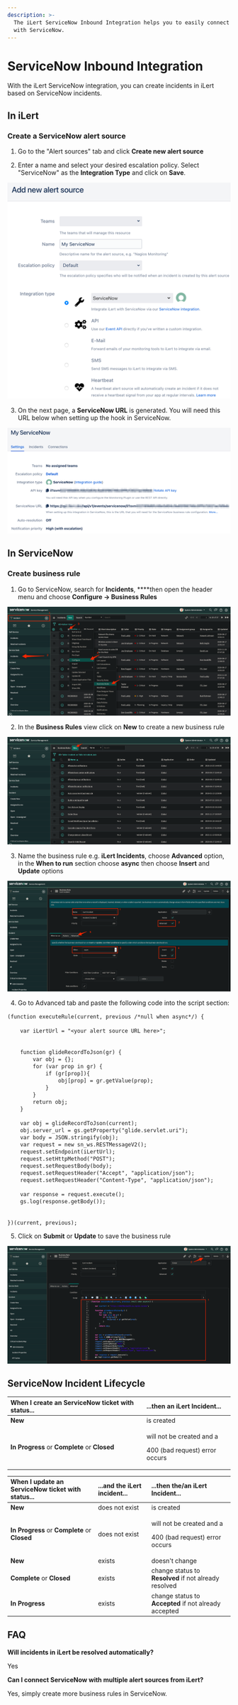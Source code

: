 ```yaml
---
description: >-
  The iLert ServiceNow Inbound Integration helps you to easily connect iLert
  with ServiceNow.
---
```


# ServiceNow Inbound Integration

With the iLert ServiceNow integration, you can create incidents in iLert based on ServiceNow incidents.

## In iLert <a id="in-ilert"></a>

### Create a ServiceNow alert source <a id="create-alert-source"></a>

1. Go to the "Alert sources" tab and click **Create new alert source**

2. Enter a name and select your desired escalation policy. Select "ServiceNow" as the **Integration Type** and click on **Save**.

![](../../.gitbook/assets/screenshot_09_02_21__07_51.png)

3. On the next page, a **ServiceNow URL** is generated. You will need this URL below when setting up the hook in ServiceNow.

![](../../.gitbook/assets/screenshot_09_02_21__07_52.png)

## In ServiceNow <a id="in-topdesk"></a>

### Create business rule <a id="create-action-sequences"></a>

1. Go to ServiceNow, search for **Incidents**, ****then open the header menu and choose **Configure -&gt; Business Rules**

![](../../.gitbook/assets/screenshot_08_02_21__22_40.png)

2. In the **Business Rules** view click on **New** to create a new business rule

![](../../.gitbook/assets/screenshot_08_02_21__22_42.png)

3. Name the business rule e.g. **iLert Incidents**, choose **Advanced** option, in the **When to run** section choose **async** then choose **Insert** and **Update** options

![](../../.gitbook/assets/screenshot_08_02_21__22_43.png)

4. Go to Advanced tab and paste the following code into the script section:

```text
(function executeRule(current, previous /*null when async*/) {

	var iLertUrl = "<your alert source URL here>";
	
	
	function glideRecordToJson(gr) {
		var obj = {};
		for (var prop in gr) {
			if (gr[prop]){
				obj[prop] = gr.getValue(prop);
			}
		}
		return obj;
	}

	var obj = glideRecordToJson(current);
	obj.server_url = gs.getProperty("glide.servlet.uri");
	var body = JSON.stringify(obj);
	var request = new sn_ws.RESTMessageV2();
	request.setEndpoint(iLertUrl);
	request.setHttpMethod("POST");
	request.setRequestBody(body);
	request.setRequestHeader("Accept", "application/json");
	request.setRequestHeader("Content-Type", "application/json");
	
	var response = request.execute();
	gs.log(response.getBody());
	

})(current, previous);
```

5. Click on **Submit** or **Update** to save the business rule

![](../../.gitbook/assets/screenshot_08_02_21__22_46.png)

## ServiceNow Incident Lifecycle <a id="faq"></a>

<table>
  <thead>
    <tr>
      <th style="text-align:left">When I create an ServiceNow ticket with status...</th>
      <th style="text-align:left">...then an iLert Incident...</th>
    </tr>
  </thead>
  <tbody>
    <tr>
      <td style="text-align:left"><b>New</b>
      </td>
      <td style="text-align:left">is created</td>
    </tr>
    <tr>
      <td style="text-align:left"><b>In Progress </b>or <b>Complete</b> or <b>Closed</b>
      </td>
      <td style="text-align:left">
        <p>will not be created and a</p>
        <p>400 (bad request) error occurs</p>
      </td>
    </tr>
  </tbody>
</table>



<table>
  <thead>
    <tr>
      <th style="text-align:left">When I update an ServiceNow ticket with status...</th>
      <th style="text-align:left">...and the<b> </b>iLert incident...</th>
      <th style="text-align:left">...then the/an iLert Incident...</th>
    </tr>
  </thead>
  <tbody>
    <tr>
      <td style="text-align:left"><b>New</b>
      </td>
      <td style="text-align:left">does not exist</td>
      <td style="text-align:left">is created</td>
    </tr>
    <tr>
      <td style="text-align:left"><b>In Progress </b>or <b>Complete</b> or <b>Closed</b>
      </td>
      <td style="text-align:left">does not exist</td>
      <td style="text-align:left">
        <p>will not be created and a</p>
        <p>400 (bad request) error occurs</p>
      </td>
    </tr>
    <tr>
      <td style="text-align:left"><b>New</b>
      </td>
      <td style="text-align:left">exists</td>
      <td style="text-align:left">doesn&apos;t change</td>
    </tr>
    <tr>
      <td style="text-align:left"><b>Complete</b> or <b>Closed</b>
      </td>
      <td style="text-align:left">exists</td>
      <td style="text-align:left">change status to <b>Resolved</b> if not already resolved</td>
    </tr>
    <tr>
      <td style="text-align:left"><b>In Progress</b>
      </td>
      <td style="text-align:left">exists</td>
      <td style="text-align:left">change status to <b>Accepted</b> if not already accepted</td>
    </tr>
  </tbody>
</table>

## FAQ <a id="faq"></a>

**Will incidents in iLert be resolved automatically?**

Yes

**Can I connect ServiceNow with multiple alert sources from iLert?**

Yes, simply create more business rules in ServiceNow.


